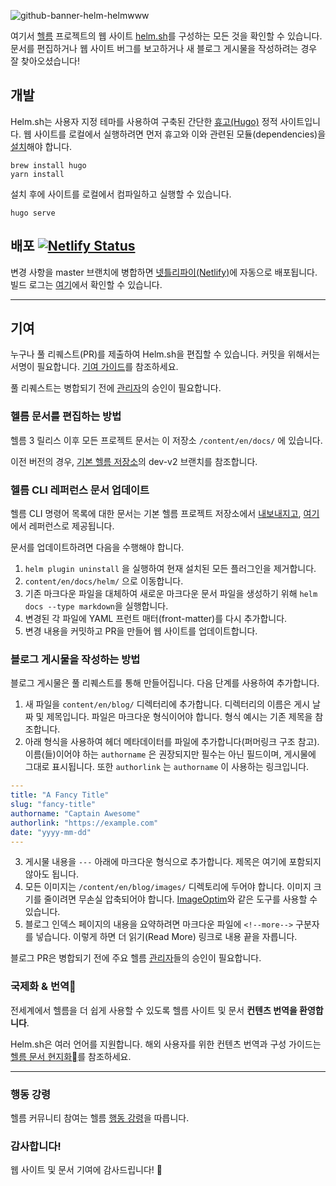 ![github-banner-helm-helmwww](https://user-images.githubusercontent.com/686194/68531441-f4ad4e00-02c6-11ea-982b-74d7c3ff0071.png)


여기서 [헬름](https://github.com/helm/helm) 프로젝트의 웹 사이트 [helm.sh](https://helm.sh/)를 구성하는 모든 것을 확인할 수 있습니다. 문서를 편집하거나 웹 사이트 버그를 보고하거나 새 블로그 게시물을 작성하려는 경우 잘 찾아오셨습니다!


## 개발

Helm.sh는 사용자 지정 테마를 사용하여 구축된 간단한 [휴고(Hugo)](https://gohugo.io/) 정적 사이트입니다. 웹 사이트를 로컬에서 실행하려면 먼저 휴고와 이와 관련된 모듈(dependencies)을 [설치](https://gohugo.io/getting-started)해야 합니다.

```
brew install hugo
yarn install
```

설치 후에 사이트를 로컬에서 컴파일하고 실행할 수 있습니다.

```
hugo serve
```

## 배포 [![Netlify Status](https://api.netlify.com/api/v1/badges/8ffabb30-f2f4-45cc-b0fa-1b4adda00b5e/deploy-status)](https://app.netlify.com/sites/helm-merge/deploys)

변경 사항을 master 브랜치에 병합하면 [넷틀리파이(Netlify)](https://app.netlify.com/sites/helm-merge/deploys)에 자동으로 배포됩니다. 빌드 로그는 [여기](https://app.netlify.com/sites/helm-merge/deploys)에서 확인할 수 있습니다.


---

## 기여

누구나 풀 리퀘스트(PR)를 제출하여 Helm.sh을 편집할 수 있습니다. 커밋을 위해서는 서명이 필요합니다. [기여 가이드](https://github.com/helm/helm/blob/master/CONTRIBUTING.md#sign-your-work)를 참조하세요.

풀 리퀘스트는 병합되기 전에 [관리자](https://github.com/helm/helm-www/blob/master/OWNERS)의 승인이 필요합니다.


### 헬름 문서를 편집하는 방법

헬름 3 릴리스 이후 모든 프로젝트 문서는 이 저장소 `/content/en/docs/` 에 있습니다.

이전 버전의 경우, [기본 헬름 저장소](https://github.com/helm/helm/tree/dev-v2/docs)의 dev-v2 브랜치를 참조합니다.


### 헬름 CLI 레퍼런스 문서 업데이트

헬름 CLI 명령어 목록에 대한 문서는 기본 헬름 프로젝트 저장소에서 [내보내지고](https://github.com/helm/helm/blob/a6b2c9e2126753f6f94df231e89b2153c2862764/cmd/helm/root.go#L169), [여기](https://helm.sh/docs/helm)에서 레퍼런스로 제공됩니다.

문서를 업데이트하려면 다음을 수행해야 합니다.

1. `helm plugin uninstall` 을 실행하여 현재 설치된 모든 플러그인을 제거합니다.
2. `content/en/docs/helm/` 으로 이동합니다.
3. 기존 마크다운 파일을 대체하여 새로운 마크다운 문서 파일을 생성하기 위해 `helm docs --type markdown`을 실행합니다.
4. 변경된 각 파일에 YAML 프런트 매터(front-matter)를 다시 추가합니다.
5. 변경 내용을 커밋하고 PR을 만들어 웹 사이트를 업데이트합니다.


### 블로그 게시물을 작성하는 방법

블로그 게시물은 풀 리퀘스트를 통해 만들어집니다. 다음 단계를 사용하여 추가합니다.

1) 새 파일을 `content/en/blog/` 디렉터리에 추가합니다. 디렉터리의 이름은 게시 날짜 및 제목입니다. 파일은 마크다운 형식이어야 합니다. 형식 예시는 기존 제목을 참조합니다.
2) 아래 형식을 사용하여 헤더 메타데이터를 파일에 추가합니다(퍼머링크 구조 참고). 이름(들)이어야 하는 `authorname` 은 권장되지만 필수는 아닌 필드이며, 게시물에 그대로 표시됩니다. 또한 `authorlink` 는 `authorname` 이 사용하는 링크입니다.

```yaml
---
title: "A Fancy Title"
slug: "fancy-title"
authorname: "Captain Awesome"
authorlink: "https://example.com"
date: "yyyy-mm-dd"
---
```

3) 게시물 내용을 `---` 아래에 마크다운 형식으로 추가합니다. 제목은 여기에 포함되지 않아도 됩니다.
4) 모든 이미지는 `/content/en/blog/images/` 디렉토리에 두어야 합니다. 이미지 크기를 줄이려면 무손실 압축되어야 합니다. [ImageOptim](https://imageoptim.com/)와 같은 도구를 사용할 수 있습니다.
5) 블로그 인덱스 페이지의 내용을 요약하려면 마크다운 파일에 `<!--more-->` 구분자를 넣습니다. 이렇게 하면 더 읽기(Read More) 링크로 내용 끝을 자릅니다.

블로그 PR은 병합되기 전에 주요 헬름 [관리자](https://github.com/helm/helm/blob/master/OWNERS)들의 승인이 필요합니다.


### 국제화 & 번역

전세계에서 헬름을 더 쉽게 사용할 수 있도록 헬름 사이트 및 문서 **컨텐츠 번역을 환영합니다**.

Helm.sh은 여러 언어를 지원합니다. 해외 사용자를 위한 컨텐츠 번역과 구성 가이드는 [헬름 문서 현지화](https://helm.sh/docs/community/localization/)를 참조하세요.

---

### 행동 강령

헬름 커뮤니티 참여는 헬름 [행동 강령](https://github.com/helm/helm/blob/master/code-of-conduct.md)을 따릅니다.

### 감사합니다!

웹 사이트 및 문서 기여에 감사드립니다! :clap:

